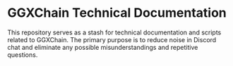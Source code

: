 # GGXChain Technical Documentation

This repository serves as a stash for technical documentation and scripts related to GGXChain. The primary purpose is to reduce noise in Discord chat and eliminate any possible misunderstandings and repetitive questions.

